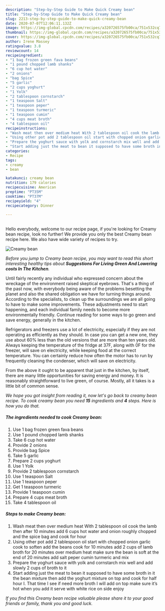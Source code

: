 ```yaml
---
description: "Step-by-Step Guide to Make Quick Creamy bean"
title: "Step-by-Step Guide to Make Quick Creamy bean"
slug: 2213-step-by-step-guide-to-make-quick-creamy-bean
date: 2020-07-07T12:06:11.132Z
image: https://img-global.cpcdn.com/recipes/a320726575fb00ca/751x532cq70/creamy-bean-recipe-main-photo.jpg
thumbnail: https://img-global.cpcdn.com/recipes/a320726575fb00ca/751x532cq70/creamy-bean-recipe-main-photo.jpg
cover: https://img-global.cpcdn.com/recipes/a320726575fb00ca/751x532cq70/creamy-bean-recipe-main-photo.jpg
author: Irene Massey
ratingvalue: 3.8
reviewcount: 14
recipeingredient:
- "1 bag frozen green fava beans"
- "1 pound chopped lamb shanks"
- "6 cup hot water"
- "2 onions"
- "bag Spice"
- "5 garlic"
- "2 cups yoghurt"
- "1 Yolk"
- "2 tablespoon cornstarch"
- "1 teaspoon Salt"
- "1 teaspoon peper"
- "1 teaspoon turmeric"
- "1 teaspoon cumin"
- "4 cups meat broth"
- "4 tablespoon oil"
recipeinstructions:
- "Wash meat then over medium heat With 2 tablespoon oil cook the lamb then after 10 minutes add 6 cups hot water and onion roughly chopped and the spice bag and cook for hour"
- "Using other pot add 2 tablespoon oil start with chopped onion garlic cook to soften add the beans cook for 10 minutes add 2 cups of lamb broth for 20 minutes over medium heat make sure the bean is soft at the end of 20 minutes add salt peper cumin turmeric and mix"
- "Prepare the yoghurt sauce with yolk and cornstarch mix well and add slowly 2 cups of broth to it"
- "Start adding just the meat to bean it supposed to have some broth in it the bean mixture then add the yoghurt mixture on top and cook for half hour I. That time I see if need more broth I will add on top make sure it’s hot when you add it serve with white rice on side enjoy"
categories:
- Recipe
tags:
- creamy
- bean

katakunci: creamy bean 
nutrition: 179 calories
recipecuisine: American
preptime: "PT35M"
cooktime: "PT37M"
recipeyield: "4"
recipecategory: Dinner

---
```

<br>
Hello everybody, welcome to our recipe page, if you're looking for Creamy bean recipe, look no further! We provide you only the best Creamy bean recipe here. We also have wide variety of recipes to try.
<br>


![Creamy bean](https://img-global.cpcdn.com/recipes/a320726575fb00ca/751x532cq70/creamy-bean-recipe-main-photo.jpg)

<i>Before you jump to Creamy bean recipe, you may want to read this short interesting healthy tips about 
<strong>Suggestions For Living Green And Lowering costs In The Kitchen</strong>.</i>
</br>

Until fairly recently any individual who expressed concern about the wreckage of the environment raised skeptical eyebrows. That's a thing of the past now, with everybody being aware of the problems besetting the planet and also the shared obligation we have for turning things around. According to the specialists, to clean up the surroundings we are all going to have to make some improvements. These adjustments need to start happening, and each individual family needs to become more environmentally friendly. Continue reading for some ways to go green and save energy, generally in the kitchen.

Refrigerators and freezers use a lot of electricity, especially if they are not operating as efficiently as they should. In case you can get a new one, they use about 60% less than the old versions that are more than ten years old. Always keeping the temperature of the fridge at 37F, along with 0F for the freezer, will save on electricity, while keeping food at the correct temperature. You can certainly reduce how often the motor has to run by frequently cleaning the condenser, which will save on electricity.

From the above it ought to be apparent that just in the kitchen, by itself, there are many little opportunities for saving energy and money. It is reasonably straightforward to live green, of course. Mostly, all it takes is a little bit of common sense.


<i>We hope you got insight from reading it, now let's go back to creamy bean recipe. To cook creamy bean you need <strong>15</strong> ingredients and <strong>4</strong> steps. Here is how you do that.
</i>

##### The ingredients needed to cook Creamy bean:

1. Use 1 bag frozen green fava beans
1. Use 1 pound chopped lamb shanks
1. Take 6 cup hot water
1. Provide 2 onions
1. Provide bag Spice
1. Take 5 garlic
1. Prepare 2 cups yoghurt
1. Use 1 Yolk
1. Provide 2 tablespoon cornstarch
1. Use 1 teaspoon Salt
1. Use 1 teaspoon peper
1. Get 1 teaspoon turmeric
1. Provide 1 teaspoon cumin
1. Prepare 4 cups meat broth
1. Take 4 tablespoon oil


##### Steps to make Creamy bean:

1. Wash meat then over medium heat With 2 tablespoon oil cook the lamb then after 10 minutes add 6 cups hot water and onion roughly chopped and the spice bag and cook for hour
1. Using other pot add 2 tablespoon oil start with chopped onion garlic cook to soften add the beans cook for 10 minutes add 2 cups of lamb broth for 20 minutes over medium heat make sure the bean is soft at the end of 20 minutes add salt peper cumin turmeric and mix
1. Prepare the yoghurt sauce with yolk and cornstarch mix well and add slowly 2 cups of broth to it
1. Start adding just the meat to bean it supposed to have some broth in it the bean mixture then add the yoghurt mixture on top and cook for half hour I. That time I see if need more broth I will add on top make sure it’s hot when you add it serve with white rice on side enjoy


<i>If you find this Creamy bean recipe valuable please share it to your good friends or family, thank you and good luck.</i>
